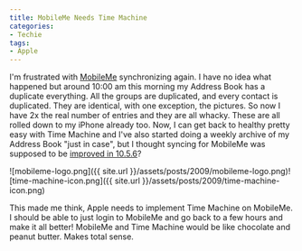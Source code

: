 ```yaml
---
title: MobileMe Needs Time Machine
categories:
- Techie
tags:
- Apple
---
```


I'm frustrated with [MobileMe](http://www.me.com/) synchronizing again. I have no idea what happened but around 10:00 am this morning my Address Book has a duplicate everything. All the groups are duplicated, and every contact is duplicated. They are identical, with one exception, the pictures. So now I have 2x the real number of entries and they are all whacky. These are all rolled down to my iPhone already too.
Now, I can get back to healthy pretty easy with Time Machine and I've also started doing a weekly archive of my Address Book "just in case", but I thought syncing for MobileMe was supposed to be [improved in 10.5.6](http://support.apple.com/kb/HT3194)?

![mobileme-logo.png]({{ site.url }}/assets/posts/2009/mobileme-logo.png)![time-machine-icon.png]({{ site.url }}/assets/posts/2009/time-machine-icon.png)

This made me think, Apple needs to implement Time Machine on MobileMe. I should be able to just login to MobileMe and go back to a few hours and make it all better! MobileMe and Time Machine would be like chocolate and peanut butter. Makes total sense.
